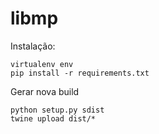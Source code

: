 # libmp

Instalação:

```
virtualenv env
pip install -r requirements.txt
```

Gerar nova build

```
python setup.py sdist
twine upload dist/*
```


